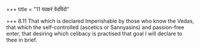 +++
title = "11 यदक्षरं वेदविदो"

+++
8.11 That which is declared Imperishable by those who know the Vedas,
that which the self-controlled (ascetics or Sannyasins) and passion-free
enter, that desiring which celibacy is practised that goal I will
declare to thee in brief.
